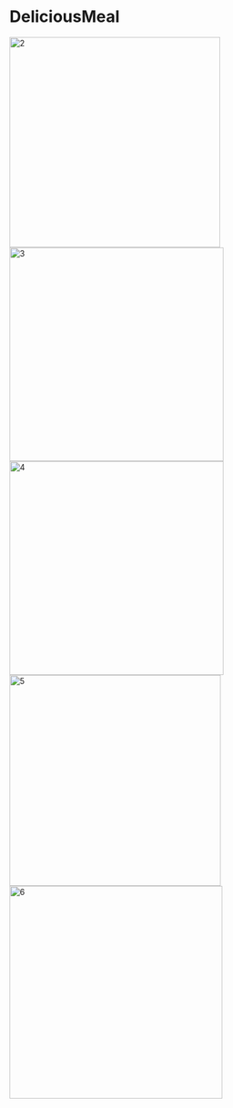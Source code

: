 # DeliciousMeal

<img width="370" alt="2" src="https://github.com/Chipset090191/Current_Projects/assets/65133797/d9b5a3cf-c1e9-4d05-8eab-5c8ebdde9368">

<img width="376" alt="3" src="https://github.com/Chipset090191/Current_Projects/assets/65133797/0d938986-9080-4d04-bd03-e78f50c62104">

<img width="376" alt="4" src="https://github.com/Chipset090191/Current_Projects/assets/65133797/f7ab6b99-4269-4197-af3c-442aecda0d71">

<img width="371" alt="5" src="https://github.com/Chipset090191/Current_Projects/assets/65133797/ee4f9176-6745-4841-9989-f9b1961da1ed">

<img width="374" alt="6" src="https://github.com/Chipset090191/Current_Projects/assets/65133797/10f1de83-01d7-4239-9590-19bd37959e2e">
